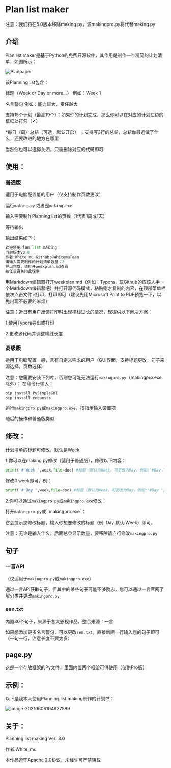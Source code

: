 # Plan list maker

注意：我们将在5.0版本移除making.py，源makingpro.py将代替making.py

## 介绍

Plan list maker是基于Python的免费开源软件，其作用是制作一个精简的计划清单，如图所示：

![Planpaper](https://cdn.jsdelivr.net/gh/WhitemuTeam/web-img/planpaper.png)

该Planning list包含：

标题（Week or Day or more...） 例如：Week 1

名言警句 例如：能力越大，责任越大

支持15个计划（最高19个）：如果你的计划完成，那么你可以在对应的计划左边的框框处打勾（✔）

*每日（周）总结（可选，默认开启） ：支持写3行的总结，总结你最近做了什么，还要改进的地方在哪里

当然你也可以选择关闭，只需删除对应的代码即可.

## 使用：

### 普通版

适用于电脑配置低的用户（仅支持制作页数更改）

运行`making.py` 或者是`making.exe` 

输入需要制作Planning list的页数（1代表1周或1天）

等待输出

输出结果如下：

```Python
欢迎使用Plan list making！
当前版本V3.0
作者:White_mu Github:@WhitemuTeam
请输入需要制作的计划清单数量：3
导出完成，请打开weekplan.md查看
按任意键关闭此程序
```

用Markdown编辑器打开weekplan.md（例如：Typora，玩Github的应该人手一个Markdown编辑器吧）并打开源代码模式，粘贴刚才复制的内容，在顶部菜单栏依次点击文件>打印，打印即可（建议先用Microsoft Print to PDF预览一下，以免出现不必要的麻烦）

注意：近日有用户反馈打印时出现横线过长的情况，现提供以下解决方案：

1.使用Typora导出或打印

2.更改源代码并调整横线长度

### 高级版

适用于电脑配置一般，且有自定义需求的用户（GUI界面，支持标题更改，句子来源选择，页数选择）

注意：您需要安装下列库，否则您可能无法运行`makingpro.py`（makingpro.exe除外）：
在命令行输入：

```
pip install PySimpleGUI
pip install requests
```

运行`makingpro.py`或`makingpro.exe`，按指示输入设置项

随后的操作和普通版类似

## 修改：

计划清单的标题可修改，默认是Week

1.你可以在making.py修改（适用于普通版），修改以下内容：

```python
print('# Week ',week,file=doc) #标题（默认为Week，可更改为Day，例如:'#Day ',week）
```

修改# week即可，例：

```python
print('# Day ',week,file=doc) #标题（默认为Week，可更改为Day，例如:'#Day ',week）
```

2.你可以通过`makingpro.py`或`makingpro.exe`修改：

打开`makingpro.py`或``makingpro.exe`：

它会提示您修改标题，输入你想要修改的标题（例: Day 默认:Week）即可。

注意：无论是输入什么，后面总会显示数量，要移除请自行修改`makingpro.py`

## 句子

### 一言API

（仅适用于`makingpro.py`或`makingpro.exe`）

通过一言API获取句子，但其中的某些句子可能不够励志，您可以通过一言官网了解分类并更改`makingpro.py`

### sen.txt

内置30个句子，来源于各大影视作品，整合来源：一言

如果想添加更多名言警句，可以更改`sen.txt`，直接新建一行输入您的句子即可（一句一行，注意长度不要太多）

## page.py

这是一个存放框架的Py文件，里面内置两个框架可供使用（仅供Pro版）

## 示例：

以下是我本人使用Planning list making制作的计划书：

![image-20210606104927589](https://cdn.jsdelivr.net/gh/WhitemuTeam/web-img/realplanpaper.jpg)

## 关于：

Planning list making Ver: 3.0

作者:White_mu

本作品遵守Apache 2.0协议，未经许可严禁转载